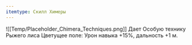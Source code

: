 ```yaml
---
itemtype: Скилл Химеры
---
```

![[Temp/Placeholder_Chimera_Techniques.png]]
Дает Особую технику Рыжего лиса Цветущее поле: Урон навыка +15%, дальность +1 м.
